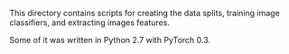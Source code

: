 This directory contains scripts for creating the data splits, training image classifiers, and extracting images features. 

Some of it was written in Python 2.7 with PyTorch 0.3. 
